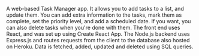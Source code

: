 A web-based Task Manager app. It allows you to add tasks to a list, and update them. You can add extra information to the tasks, mark them as complete, set the priority level, and add a scheduled date. If you want, you can also delete tasks when you're done with them.
The front end uses React, and was set up using Create React App. 
The Node.js backend uses Express.js and routes requests from the client to the database also hosted on Heroku. Data is fetched, added, updated and deleted using SQL queries.
